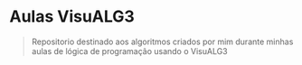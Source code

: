 # Aulas VisuALG3
> Repositorio destinado aos algoritmos criados por mim durante minhas aulas de lógica de programação usando o VisuALG3

